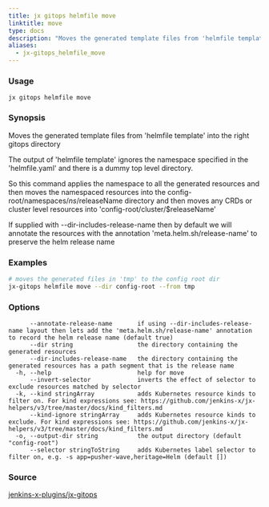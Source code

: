 ```yaml
---
title: jx gitops helmfile move
linktitle: move
type: docs
description: "Moves the generated template files from 'helmfile template' into the right gitops directory ***Aliases**: mv*"
aliases:
  - jx-gitops_helmfile_move
---
```


### Usage

```
jx gitops helmfile move
```

### Synopsis

Moves the generated template files from 'helmfile template' into the right gitops directory
  
The output of 'helmfile template' ignores the namespace specified in the 'helmfile.yaml' and there is a dummy top level directory.

So this command applies the namespace to all the generated resources and then moves the namespaced resources into the config-root/namespaces/$ns/$releaseName directory and then moves any CRDs or cluster level resources into 'config-root/cluster/$releaseName'

If supplied with --dir-includes-release-name then by default we will annotate the resources with the annotation 'meta.helm.sh/release-name' to preserve the helm release name

### Examples

  ```bash
  # moves the generated files in 'tmp' to the config root dir
  jx-gitops helmfile move --dir config-root --from tmp

  ```

### Options

```
      --annotate-release-name       if using --dir-includes-release-name layout then lets add the 'meta.helm.sh/release-name' annotation to record the helm release name (default true)
      --dir string                  the directory containing the generated resources
      --dir-includes-release-name   the directory containing the generated resources has a path segment that is the release name
  -h, --help                        help for move
      --invert-selector             inverts the effect of selector to exclude resources matched by selector
  -k, --kind stringArray            adds Kubernetes resource kinds to filter on. For kind expressions see: https://github.com/jenkins-x/jx-helpers/v3/tree/master/docs/kind_filters.md
      --kind-ignore stringArray     adds Kubernetes resource kinds to exclude. For kind expressions see: https://github.com/jenkins-x/jx-helpers/v3/tree/master/docs/kind_filters.md
  -o, --output-dir string           the output directory (default "config-root")
      --selector stringToString     adds Kubernetes label selector to filter on, e.g. -s app=pusher-wave,heritage=Helm (default [])
```

### Source

[jenkins-x-plugins/jx-gitops](https://github.com/jenkins-x-plugins/jx-gitops)
